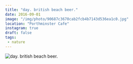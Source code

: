 ```yaml
---
title: "day. british beach beer."
date: 2016-09-01
image: "/img/photo/90687c3670cab2fcb4b7143d536ea1c0.jpg"
location: "Porthminster Cafe"
instagram: true
draft: false
tags:
 - nature
---
```


![day. british beach beer.](/img/photo/90687c3670cab2fcb4b7143d536ea1c0.jpg)
